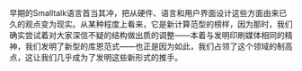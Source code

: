 早期的Smalltalk语言首当其冲，把从硬件、语言和用户界面设计这些方面由来已久的观点变为现实。从某种程度上看来，它是新计算范型的榜样，因为那时，我们确实尝试着对大家深信不疑的结构做出质的调整——本着与发明印刷媒体相同的精神，我们发明了新型的库恩范式——也正是因为如此，我们占领了这个领域的制高点，这让我们几乎成为了发明这些新形式的推手。
